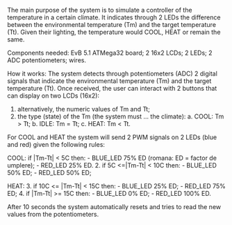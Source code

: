 The main purpose of the system is to simulate a controller of the temperature in a certain climate. It indicates through 2 LEDs the difference between the environmental temperature (Tm) and the target temperature (Tt). Given their lighting, the temperature would COOL, HEAT or remain the same.


Components needed:
EvB 5.1 ATMega32 board;
2 16x2 LCDs;
2 LEDs;
2 ADC potentiometers;
wires.

How it works:
The system detects through potentiometers (ADC) 2 digital signals that indicate the environmental temperature (Tm) and the target temperature (Tt). Once received, the user can interact with 2 buttons that can display on two LCDs (16x2):

1. alternatively, the numeric values of Tm and Tt;
2. the type (state) of the Tm (the system must ... the climate):
	a. COOL: Tm > Tt;
	b. IDLE: Tm = Tt;
	c. HEAT: Tm < Tt.

For COOL and HEAT the system will send 2 PWM signals on 2 LEDs (blue and red) given the following rules:

COOL:
if |Tm-Tt| < 5C then:
	- BLUE_LED 75% ED (romana: ED = factor de umplere);
	- RED_LED 25% ED.
2. if 5C <=|Tm-Tt| < 10C then:
	- BLUE_LED 50% ED;
	- RED_LED 50% ED;

HEAT:
3. if 10C <= |Tm-Tt| < 15C then: 
	- BLUE_LED 25% ED;
	- RED_LED 75% ED;
4. if |Tm-Tt| >= 15C then:
	- BLUE_LED 0% ED;
	- RED_LED 100% ED.

After 10 seconds the system automatically resets and tries to read the new values from the potentiometers.
